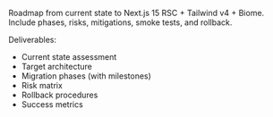 Roadmap from current state to Next.js 15 RSC + Tailwind v4 + Biome. Include phases, risks, mitigations, smoke tests, and rollback.

Deliverables:

- Current state assessment
- Target architecture
- Migration phases (with milestones)
- Risk matrix
- Rollback procedures
- Success metrics

